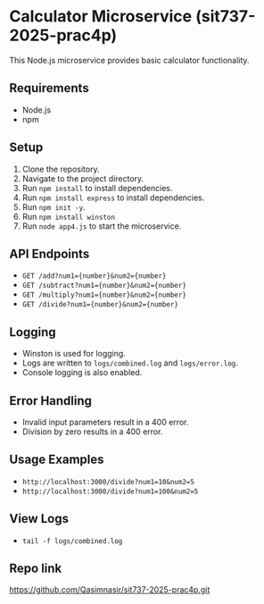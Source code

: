 # Calculator Microservice (sit737-2025-prac4p)

This Node.js microservice provides basic calculator functionality.

## Requirements

* Node.js
* npm

## Setup

1.  Clone the repository.
2.  Navigate to the project directory.
3.  Run `npm install` to install dependencies.
4.  Run `npm install express` to install dependencies.
5.  Run `npm init -y`.
6.  Run `npm install winston` 
4.  Run `node app4.js` to start the microservice.

## API Endpoints

* `GET /add?num1={number}&num2={number}`
* `GET /subtract?num1={number}&num2={number}`
* `GET /multiply?num1={number}&num2={number}`
* `GET /divide?num1={number}&num2={number}`

## Logging

* Winston is used for logging.
* Logs are written to `logs/combined.log` and `logs/error.log`.
* Console logging is also enabled.

## Error Handling

* Invalid input parameters result in a 400 error.
* Division by zero results in a 400 error.

## Usage Examples

* `http://localhost:3000/divide?num1=10&num2=5`
* `http://localhost:3000/divide?num1=100&num2=5`

## View Logs

* `tail -f logs/combined.log`

## Repo link

https://github.com/Qasimnasir/sit737-2025-prac4p.git
